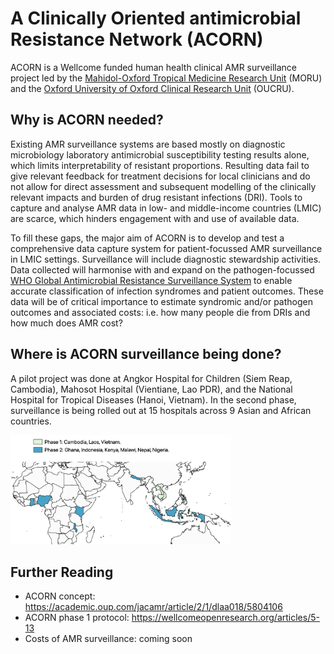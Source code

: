 # A Clinically Oriented antimicrobial Resistance Network (ACORN)

ACORN is a Wellcome funded human health clinical AMR surveillance project led by the [Mahidol-Oxford Tropical Medicine Research Unit](https://www.tropmedres.ac/) (MORU) and the [Oxford University of Oxford Clinical Research Unit](http://www.oucru.org/) (OUCRU).

## Why is ACORN needed? 

Existing AMR surveillance systems are based mostly on diagnostic microbiology laboratory antimicrobial susceptibility testing results alone, which limits interpretability of resistant proportions. Resulting data fail to give relevant feedback for treatment decisions for local clinicians and do not allow for direct assessment and subsequent modelling of the clinically relevant impacts and burden of drug resistant infections (DRI). Tools to capture and analyse AMR data in low- and middle-income countries (LMIC) are scarce, which hinders engagement with and use of available data.

To fill these gaps, the major aim of ACORN is to develop and test a comprehensive data capture system for patient-focussed AMR surveillance in LMIC settings. Surveillance will include diagnostic stewardship activities. Data collected will harmonise with and expand on the pathogen-focussed <a href="https://www.who.int/glass/en/" target="_blank">WHO Global Antimicrobial Resistance Surveillance System</a> to enable accurate classification of infection syndromes and patient outcomes. These data will be of critical importance to estimate syndromic and/or pathogen outcomes and associated costs: i.e. how many people die from DRIs and how much does AMR cost?

## Where is ACORN surveillance being done? 

A pilot project was done at Angkor Hospital for Children (Siem Reap, Cambodia), Mahosot Hospital (Vientiane, Lao PDR), and the National Hospital for Tropical Diseases (Hanoi, Vietnam). In the second phase, surveillance is being rolled out at 15 hospitals across 9 Asian and African countries.

<img src="./images/Map-ACORN-Sites-Global.png" alt="ACORN Sites" width = "70%"/>

## Further Reading

- ACORN concept: https://academic.oup.com/jacamr/article/2/1/dlaa018/5804106
- ACORN phase 1 protocol: https://wellcomeopenresearch.org/articles/5-13
- Costs of AMR surveillance: coming soon